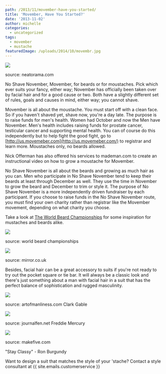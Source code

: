 ```yaml
---
path: /2013/11/movember-have-you-started/
title: 'Movember, Have You Started?'
date: '2013-11-02'
author: michelle
categories:
  - uncategorized
tags:
  - movember
  - mustache
featuredImage: /uploads/2014/10/movembr.jpg
---
```

[![](http://static.neatorama.com/imagesb/2012-11/14/Movember.jpg)](http://static.neatorama.com/imagesb/2012-11/14/Movember.jpg)

source: neatorama.com

No Shave November, Movember, for beards or for moustaches. Pick which ever suits your fancy, either way; November has officially been taken over by facial hair and for a good cause or two. Both have a slightly different set of rules, goals and causes in mind, either way; you cannot shave.

Movember is all about the moustache. You must start off with a clean face. So if you haven't shaved yet, shave now, you're a day late. The purpose is to raise funds for men's health. Women had October and now the Men have November. Men's health includes raising funds for prostate cancer, testicular cancer and supporting mental health. You can of course do this independently but to help fight the good fight, go to [http://us.movemeber.com](http://us.movemeber.com/) to registrar and learn more. Moustaches only, no beards allowed.

Nick Offerman has also offered his services to mademan.com to create an instructional video on how to grow a moustache for Movember.

No Shave November is all about the beards and growing as much hair as you can. Men who participate in No Shave November tend to keep their beards at least through December as well. They use the time in November to grow the beard and December to trim or style it. The purpose of No Shave November is a more independently driven fundraiser by each participant. If you choose to raise funds in the No Shave November route, you must find your own charity rather than registrar like the Movember movement, depending on what charity you choose.

Take a look at [The World Beard Championships](http://www.worldbeardchampionships.com/) for some inspiration for mustaches and beards alike.

[![](http://www.worldbeardchampionships.com/wp-content/uploads/2013/01/Willi-Chevalier-by-Sacks.jpg)](http://www.worldbeardchampionships.com/wp-content/uploads/2013/01/Willi-Chevalier-by-Sacks.jpg)

source: world beard championships

[![](http://i1.mirror.co.uk/incoming/article1432168.ece/ALTERNATES/s615/Beard%20and%20Moustache%20Championships%20in%20Las%20Vegas-1432168)](http://i1.mirror.co.uk/incoming/article1432168.ece/ALTERNATES/s615/Beard%20and%20Moustache%20Championships%20in%20Las%20Vegas-1432168)

source: mirror.co.uk

Besides, facial hair can be a great accessory to suits if you're not ready to try out the pocket square or tie bar. It will always be a classic look and there's just something about a man with facial hair in a suit that has the perfect balance of sophistication and rugged masculinity.

[![](http://content.artofmanliness.com/uploads/2009/09/clarkgable2.jpg)](http://content.artofmanliness.com/uploads/2009/09/clarkgable2.jpg)

source: artofmanliness.com
Clark Gable

[![](http://i302.photobucket.com/albums/nn114/hot_daily/201007-suits/preview4_FreddieMercury.jpg)](http://i302.photobucket.com/albums/nn114/hot_daily/201007-suits/preview4_FreddieMercury.jpg)

source: journalfen.net
Freddie Mercury

[![](http://images1.makefive.com/images/entertainment/movies/best-quotes-from-anchorman-the-legend-of-ron-burgundy/i_m-ron-burgundy-you-stay-classy-san-diego-ron-burgundy-7.jpg)](http://images1.makefive.com/images/entertainment/movies/best-quotes-from-anchorman-the-legend-of-ron-burgundy/i_m-ron-burgundy-you-stay-classy-san-diego-ron-burgundy-7.jpg)

source: makefive.com

"Stay Classy" - Ron Burgundy

Want to design a suit that matches the style of your 'stache? Contact a style consultant at {{ site.emails.customerservice }}